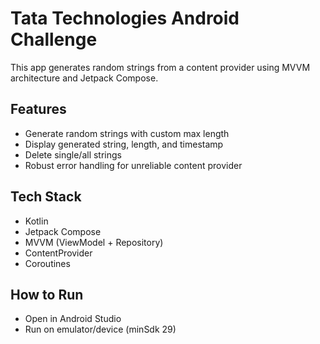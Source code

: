 # Tata Technologies Android Challenge

This app generates random strings from a content provider using MVVM architecture and Jetpack Compose.

## Features

- Generate random strings with custom max length
- Display generated string, length, and timestamp
- Delete single/all strings
- Robust error handling for unreliable content provider

## Tech Stack

- Kotlin
- Jetpack Compose
- MVVM (ViewModel + Repository)
- ContentProvider
- Coroutines

## How to Run

- Open in Android Studio
- Run on emulator/device (minSdk 29)
